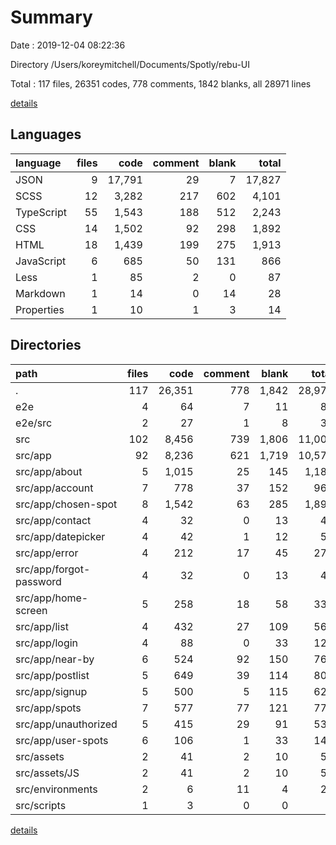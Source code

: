 # Summary

Date : 2019-12-04 08:22:36

Directory /Users/koreymitchell/Documents/Spotly/rebu-UI

Total : 117 files,  26351 codes, 778 comments, 1842 blanks, all 28971 lines

[details](details.md)

## Languages
| language | files | code | comment | blank | total |
| :--- | ---: | ---: | ---: | ---: | ---: |
| JSON | 9 | 17,791 | 29 | 7 | 17,827 |
| SCSS | 12 | 3,282 | 217 | 602 | 4,101 |
| TypeScript | 55 | 1,543 | 188 | 512 | 2,243 |
| CSS | 14 | 1,502 | 92 | 298 | 1,892 |
| HTML | 18 | 1,439 | 199 | 275 | 1,913 |
| JavaScript | 6 | 685 | 50 | 131 | 866 |
| Less | 1 | 85 | 2 | 0 | 87 |
| Markdown | 1 | 14 | 0 | 14 | 28 |
| Properties | 1 | 10 | 1 | 3 | 14 |

## Directories
| path | files | code | comment | blank | total |
| :--- | ---: | ---: | ---: | ---: | ---: |
| . | 117 | 26,351 | 778 | 1,842 | 28,971 |
| e2e | 4 | 64 | 7 | 11 | 82 |
| e2e/src | 2 | 27 | 1 | 8 | 36 |
| src | 102 | 8,456 | 739 | 1,806 | 11,001 |
| src/app | 92 | 8,236 | 621 | 1,719 | 10,576 |
| src/app/about | 5 | 1,015 | 25 | 145 | 1,185 |
| src/app/account | 7 | 778 | 37 | 152 | 967 |
| src/app/chosen-spot | 8 | 1,542 | 63 | 285 | 1,890 |
| src/app/contact | 4 | 32 | 0 | 13 | 45 |
| src/app/datepicker | 4 | 42 | 1 | 12 | 55 |
| src/app/error | 4 | 212 | 17 | 45 | 274 |
| src/app/forgot-password | 4 | 32 | 0 | 13 | 45 |
| src/app/home-screen | 5 | 258 | 18 | 58 | 334 |
| src/app/list | 4 | 432 | 27 | 109 | 568 |
| src/app/login | 4 | 88 | 0 | 33 | 121 |
| src/app/near-by | 6 | 524 | 92 | 150 | 766 |
| src/app/postlist | 5 | 649 | 39 | 114 | 802 |
| src/app/signup | 5 | 500 | 5 | 115 | 620 |
| src/app/spots | 7 | 577 | 77 | 121 | 775 |
| src/app/unauthorized | 5 | 415 | 29 | 91 | 535 |
| src/app/user-spots | 6 | 106 | 1 | 33 | 140 |
| src/assets | 2 | 41 | 2 | 10 | 53 |
| src/assets/JS | 2 | 41 | 2 | 10 | 53 |
| src/environments | 2 | 6 | 11 | 4 | 21 |
| src/scripts | 1 | 3 | 0 | 0 | 3 |

[details](details.md)